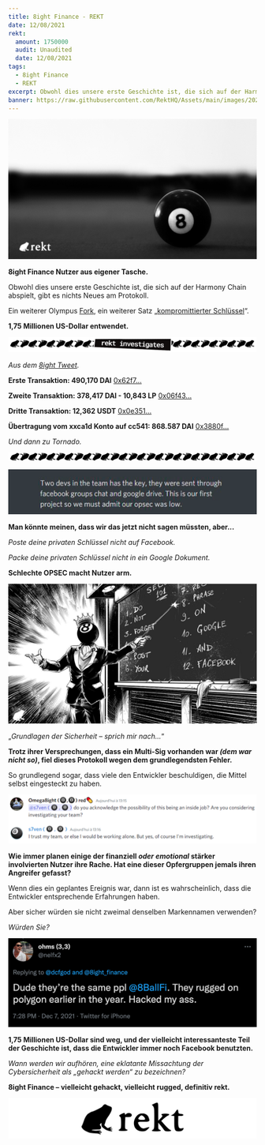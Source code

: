 ```yaml
---
title: 8ight Finance - REKT
date: 12/08/2021
rekt:
  amount: 1750000
  audit: Unaudited
  date: 12/08/2021
tags:
  - 8ight Finance
  - REKT
excerpt: Obwohl dies unsere erste Geschichte ist, die sich auf der Harmony Chain abspielt, gibt es nichts Neues am Protokoll. Ein weiterer Olympus Fork, ein weiterer Satz „kompromittierter Schlüssel“. 1,75 Millionen US-Dollar weg.
banner: https://raw.githubusercontent.com/RektHQ/Assets/main/images/2021/12/8ight-header.png
---
```

![](https://raw.githubusercontent.com/RektHQ/Assets/main/images/2021/12/8ight-header.png)

**8ight Finance Nutzer aus eigener Tasche.**

Obwohl dies unsere erste Geschichte ist, die sich auf der Harmony Chain abspielt, gibt es nichts Neues am Protokoll.

Ein weiterer Olympus [Fork](https://twitter.com/gsg0127/status/1467862357644910597?t=sbcC3R6ZqbW-1U1r4KuSHg&s=09), ein weiterer Satz „[kompromittierter Schlüssel](https://twitter.com/8ight_finance/status/1468073179784486912)“.

**1,75 Millionen US-Dollar entwendet.**

![](https://raw.githubusercontent.com/RektHQ/Assets/main/images/2021/09/rekt-investigates-linebreak.png)

_Aus dem [8ight Tweet](https://twitter.com/8ight_finance/status/1468073179784486912)._

**Erste Transaktion: 490,170 DAI**
[0x62f7...](https://t.co/D82UZI0Fcq)

**Zweite Transaktion: 378,417 DAI - 10,843 LP**
[0x06f43...](https://t.co/wSJ5SIMh2R)

**Dritte Transaktion: 12,362 USDT**
[0x0e351...](https://t.co/sr3SZhZLXa)

**Übertragung vom xxca1d Konto auf cc541: 868.587 DAI**
[0x3880f...](https://t.co/wFex2qmuN2)

_Und dann zu Tornado._

![](https://raw.githubusercontent.com/RektHQ/Assets/main/images/2021/03/rekt-linebreak.png)

![](https://raw.githubusercontent.com/RektHQ/Assets/main/images/2021/12/8ight-discord.png)

**Man könnte meinen, dass wir das jetzt nicht sagen müssten, aber...**

_Poste deine privaten Schlüssel nicht auf Facebook._

_Packe deine privaten Schlüssel nicht in ein Google Dokument._

**Schlechte OPSEC macht Nutzer arm.**

![](https://raw.githubusercontent.com/RektHQ/Assets/main/images/2021/12/8ight-art.png)

„_Grundlagen der Sicherheit – sprich mir nach..._“

**Trotz ihrer Versprechungen, dass ein Multi-Sig vorhanden war _(dem war nicht so)_, fiel dieses Protokoll wegen dem grundlegendsten Fehler.**

So grundlegend sogar, dass viele den Entwickler beschuldigen, die Mittel selbst eingesteckt zu haben.

![](https://raw.githubusercontent.com/RektHQ/Assets/main/images/2021/12/8ight-insider.png)

**Wie immer planen einige der finanziell _oder emotional_ stärker involvierten Nutzer ihre Rache. Hat eine dieser Opfergruppen jemals ihren Angreifer gefasst?**

Wenn dies ein geplantes Ereignis war, dann ist es wahrscheinlich, dass die Entwickler entsprechende Erfahrungen haben.

Aber sicher würden sie nicht zweimal denselben Markennamen verwenden?

_Würden Sie?_

![](https://raw.githubusercontent.com/RektHQ/Assets/main/images/2021/12/8ight-8ball.png)

**1,75 Millionen US-Dollar sind weg, und der vielleicht interessanteste Teil der Geschichte ist, dass die Entwickler immer noch Facebook benutzten.**

_Wann werden wir aufhören, eine eklatante Missachtung der Cybersicherheit als „gehackt werden“ zu bezeichnen?_

**8ight Finance – vielleicht gehackt, vielleicht rugged, definitiv rekt.**

![](https://raw.githubusercontent.com/RektHQ/Assets/main/images/2021/08/rekt-outline-conc.png)
